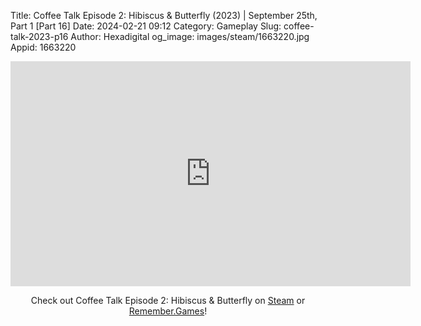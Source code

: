 Title: Coffee Talk Episode 2: Hibiscus & Butterfly (2023) | September 25th, Part 1 [Part 16]
Date: 2024-02-21 09:12
Category: Gameplay
Slug: coffee-talk-2023-p16
Author: Hexadigital
og_image: images/steam/1663220.jpg
Appid: 1663220

<center><iframe src="https://www.youtube.com/embed/ipOO9kD8A9k?feature=oembed" allow="accelerometer; autoplay; encrypted-media; gyroscope; picture-in-picture" width="640" height="360" frameborder="0"></iframe>

Check out Coffee Talk Episode 2: Hibiscus & Butterfly on [Steam](https://store.steampowered.com/app/1663220/?curator_clanid=34633900) or [Remember.Games](https://remember.games/game/8083/coffee-talk-episode-2-hibiscus-butterfly/)!</center>